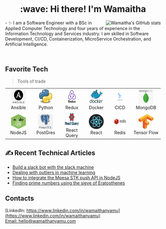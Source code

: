 <h1 align="center">:wave: Hi there! I'm Wamaitha</h1>

<a href="#gitstats">
  <img src="https://github-readme-stats.vercel.app/api?username=wamaithanyamu&theme=nord&count_private=true&show_icons=true" alt="Wamaitha's GitHub stats" align="right" />
</a>
<p align="left">
- ✨ I am a Software Engineer with a BSc in Applied Computer Technology and four years of experience in the Information Technology and Services industry. I am skilled in  Software Development, CI/CD, Containerization, MicroService Orchestration, and Artificial Intelligence.<br>

</p>
  <br>

<h2 align="left" >Favorite Tech</h2>

> Tools of trade
<table align="center">
  <tr>
    <td align="center" width="144">
      <a >
        <img src="ansible.png" width="48" height="48" alt="ansible" />
      </a>
      <br>Ansible
    </td>
    <td align="center" width="144">
      <a >
        <img src="Python.png" width="48" height="48" alt="Aws" />
      </a>
      <br>Python
    </td>
    <td align="center" width="144">
      <a >
        <img src="Redux.png" width="48" height="48" alt="Azure" />
      </a>
      <br>Redux
    </td>
    <td align="center" width="144">
      <a >
        <img src="docker.jpg" width="48" height="48" alt="Bash" />
      </a>
      <br>Docker
    </td>
    <td align="center" width="144">
      <a >
        <img src="githubactions.png" width="48" height="48" alt="cicd" />
      </a>
      <br>CICD
    </td>
    <td align="center" width="144">
      <a >
        <img src="mongo.png" width="48" height="48" alt="Docker" />
      </a>
      <br>MongoDB
    </td>
    </tr>
    <tr>
    <td align="center" width="144">
      <a >
        <img src="nodejs.jpeg" width="48" height="48" alt="Flask" />
      </a>
      <br>NodeJS
    </td>
    <td align="center" width="144">
      <a >
        <img src="postgres.png" width="48" height="48" alt="Git" />
      </a>
      <br>PostGres
    </td>
    <td align="center" width="144">
      <a  >
        <img src="react-query.png" width="48" height="48" alt="Golang" />
      </a>
      <br>React Query
    </td>
    <td align="center" width="144"> 
      <a>
        <img src="react.png" width="48" height="48" alt="Google Cloud" />
      </a>
      <br>React
    </td>
    <td align="center" width="144"> 
      <a >
        <img src="redis.png" width="48" height="48" alt="Google Cloud" />
      </a>
      <br>Redis
    </td>
    <td align="center" width="144">
      <a >
        <img src="tensorflow.png" width="48" height="48" alt="k8s" />
      </a>
      <br>Tensor Flow
    </td>
    </tr>  
    
</table>

## ✍️ Recent Technical Articles

- [Build a slack bot with the slack machine](https://blog.logrocket.com/slack-bot-slack-machine/)
- [Dealing with outliers in machine learning](https://scanairobi.hashnode.dev/dealing-with-outliers)
- [How to integrate the Mpesa STK push API in NodeJS](https://wamaithanyamu.com/how-to-integrate-the-mpesa-stk-push-api-in-nodejs)
- [Finding prime numbers using the sieve of Eratosthenes](https://wamaithanyamu.com/finding-prime-numbers-in-a-list)


## Contacts

[LinkedIn: https://www.linkedin.com/in/wamaithanyamu](https://www.linkedin.com/in/wamaithanyamu) <br>
[Email: hello@wamaithanyamu.com](hello@wamaithanyamu.com)<br>

